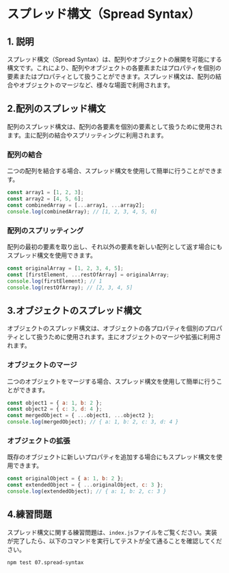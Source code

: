 # スプレッド構文（Spread Syntax）

## 1. 説明
スプレッド構文（Spread Syntax）は、配列やオブジェクトの展開を可能にする構文です。これにより、配列やオブジェクトの各要素またはプロパティを個別の要素またはプロパティとして扱うことができます。スプレッド構文は、配列の結合やオブジェクトのマージなど、様々な場面で利用されます。

## 2.配列のスプレッド構文

配列のスプレッド構文は、配列の各要素を個別の要素として扱うために使用されます。主に配列の結合やスプリッティングに利用されます。

### 配列の結合
二つの配列を結合する場合、スプレッド構文を使用して簡単に行うことができます。

```js
const array1 = [1, 2, 3];
const array2 = [4, 5, 6];
const combinedArray = [...array1, ...array2];
console.log(combinedArray); // [1, 2, 3, 4, 5, 6]
```

### 配列のスプリッティング

配列の最初の要素を取り出し、それ以外の要素を新しい配列として返す場合にもスプレッド構文を使用できます。

```js
const originalArray = [1, 2, 3, 4, 5];
const [firstElement, ...restOfArray] = originalArray;
console.log(firstElement); // 1
console.log(restOfArray); // [2, 3, 4, 5]
```

## 3.オブジェクトのスプレッド構文

オブジェクトのスプレッド構文は、オブジェクトの各プロパティを個別のプロパティとして扱うために使用されます。主にオブジェクトのマージや拡張に利用されます。

### オブジェクトのマージ

二つのオブジェクトをマージする場合、スプレッド構文を使用して簡単に行うことができます。

```js
const object1 = { a: 1, b: 2 };
const object2 = { c: 3, d: 4 };
const mergedObject = { ...object1, ...object2 };
console.log(mergedObject); // { a: 1, b: 2, c: 3, d: 4 }
```

### オブジェクトの拡張

既存のオブジェクトに新しいプロパティを追加する場合にもスプレッド構文を使用できます。

```js
const originalObject = { a: 1, b: 2 };
const extendedObject = { ...originalObject, c: 3 };
console.log(extendedObject); // { a: 1, b: 2, c: 3 }
```

## 4.練習問題
スプレッド構文に関する練習問題は、`index.js`ファイルをご覧ください。実装が完了したら、以下のコマンドを実行してテストが全て通ることを確認してください。

```sh
npm test 07.spread-syntax
```

